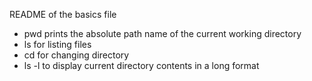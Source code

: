 README of the basics file
- pwd prints the absolute path name of the current working directory
- ls for listing files
- cd for changing directory
- ls -l to display current directory contents in a long format
